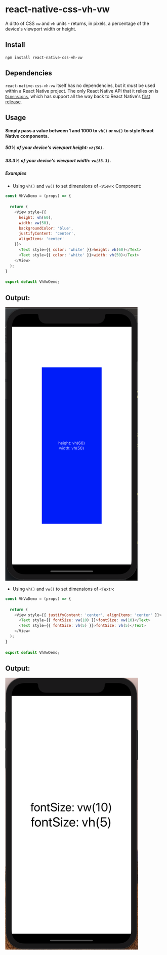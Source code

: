 # react-native-css-vh-vw

A ditto of CSS `vw` and `vh` units - returns, in pixels, a percentage of the device's 
viewport width or height. 

## Install
`npm install react-native-css-vh-vw`

## Dependencies
`react-native-css-vh-vw` itself has no dependencies, but it _must_ be used within a
React Native project. The only React Native API that it relies on is [`Dimensions`](https://reactnative.dev/docs/dimensions), which has support all the way back to React Native's [first release](https://reactnative.dev/docs/0.5/dimensions).

## Usage

#### Simply pass a value between 1 and 1000 to `vh()` or `vw()` to style React Native components.

##### 50% of your device's viewport height: `vh(50)`.

##### 33.3% of your device's viewport width: `vw(33.3)`.

##### Examples

- Using `vh()` and `vw()` to set dimensions of `<View>`:
Component:
```javascript
const VhVwDemo = (props) => {

  return (
    <View style={{
      height: vh(60),
      width: vw(50),
      backgroundColor: 'blue',
      justifyContent: 'center',
      alignItems: 'center'
    }}>
      <Text style={{ color: 'white' }}>height: vh(60)</Text>
      <Text style={{ color: 'white' }}>width: vh(50)</Text>
    </View>
  );
}

export default VhVwDemo;
```

Output: 
---
![vh() and vw() <View> example](https://github.com/graftonstudio/react-native-css-vh-vw/blob/master/assets/vh-vw-demo-view.png "vh() and vw() <View> example")



- Using `vh()` and `vw()` to set dimensions of `<Text>`:
```javascript
const VhVwDemo = (props) => {

  return (
    <View style={{ justifyContent: 'center', alignItems: 'center' }}>
      <Text style={{ fontSize: vw(10) }}>fontSize: vw(10)</Text>
      <Text style={{ fontSize: vh(5) }}>fontSize: vh(5)</Text>
    </View>
  );
}

export default VhVwDemo;
```

Output: 
---
![vh() and vw() <Text> example](https://github.com/graftonstudio/react-native-css-vh-vw/blob/master/assets/vh-vw-demo-text.png "vh() and vw() <Text> example")
